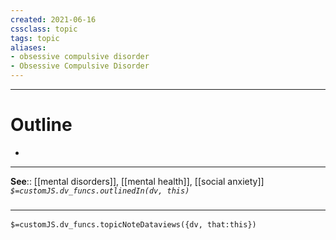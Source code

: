 ```yaml
---
created: 2021-06-16
cssclass: topic
tags: topic
aliases:
- obsessive compulsive disorder
- Obsessive Compulsive Disorder
---
```




---
# Outline
- 

---

**See**:: [[mental disorders]], [[mental health]], [[social anxiety]] 
*`$=customJS.dv_funcs.outlinedIn(dv, this)`*



### <hr class="dataviews"/>
`$=customJS.dv_funcs.topicNoteDataviews({dv, that:this})`